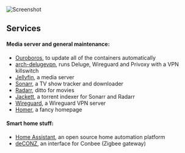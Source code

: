 ![Screenshot](https://user-images.githubusercontent.com/30384331/109420501-cb886380-79ca-11eb-8858-dc73771b6ce3.png)

## Services

#### Media server and general maintenance:
* [Ouroboros](https://github.com/pyouroboros/ouroboros), to update all of the containers automatically
* [arch-delugevpn](https://hub.docker.com/r/binhex/arch-delugevpn), runs Deluge, Wireguard and Privoxy with a VPN killswitch
* [Jellyfin](https://hub.docker.com/r/linuxserver/jellyfin), a media server 
* [Sonarr](https://hub.docker.com/r/linuxserver/sonarr), a TV show tracker and downloader
* [Radarr](https://hub.docker.com/r/linuxserver/radarr), ditto for movies
* [Jackett](https://hub.docker.com/r/linuxserver/jackett), a torrent indexer for Sonarr and Radarr
* [Wireguard](https://hub.docker.com/r/linuxserver/wireguard), a Wireguard VPN server
* [Homer](https://hub.docker.com/r/b4bz/homer), a fancy homepage

#### Smart home stuff:
* [Home Assistant](https://hub.docker.com/r/homeassistant/home-assistant), an open source home automation platform
* [deCONZ](https://github.com/marthoc/docker-deconz), an interface for Conbee (Zigbee gateway)
